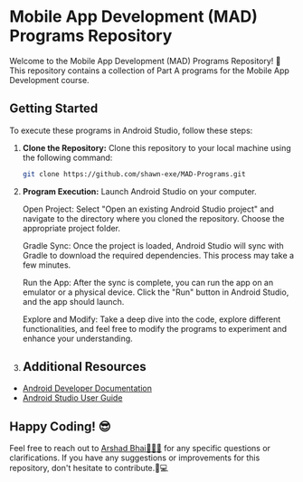 # Mobile App Development (MAD) Programs Repository

Welcome to the Mobile App Development (MAD) Programs Repository! 🚀 This repository contains a collection of Part A programs for the Mobile App Development course. 
## Getting Started

To execute these programs in Android Studio, follow these steps:

1. **Clone the Repository:**
   Clone this repository to your local machine using the following command:

   ```bash
   git clone https://github.com/shawn-exe/MAD-Programs.git
2. **Program Execution:**
    Launch Android Studio on your computer.
    
    Open Project:
    Select "Open an existing Android Studio project" and navigate to the directory where you cloned the repository. Choose the appropriate project folder.
    
    Gradle Sync:
    Once the project is loaded, Android Studio will sync with Gradle to download the required dependencies. This process may take a few minutes.
    
    Run the App:
    After the sync is complete, you can run the app on an emulator or a physical device. Click the "Run" button in Android Studio, and the app should launch.
    
    Explore and Modify:
    Take a deep dive into the code, explore different functionalities, and feel free to modify the programs to experiment and enhance your understanding.
   
4. ## Additional Resources
  - [Android Developer Documentation](https://developer.android.com/docs)
  - [Android Studio User Guide](https://developer.android.com/studio/intro)

## Happy Coding! 😎

Feel free to reach out to [Arshad Bhai🧑🏽‍💻](https://github.com/Arshad59) for any specific questions or clarifications. If you have any suggestions or improvements for this repository, don't hesitate to contribute.📱💻

  
